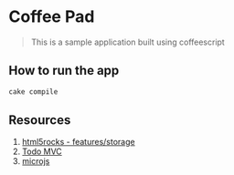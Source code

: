 # Coffee Pad
> This is a sample application built using coffeescript

## How to run the app
```bash
cake compile
```

## Resources

1. [html5rocks - features/storage](https://www.html5rocks.com/en/features/storage "html5rocks")
1. [Todo MVC](https://todomvc.com/ "TodoMVC")
1. [microjs](http://microjs.com/#router)